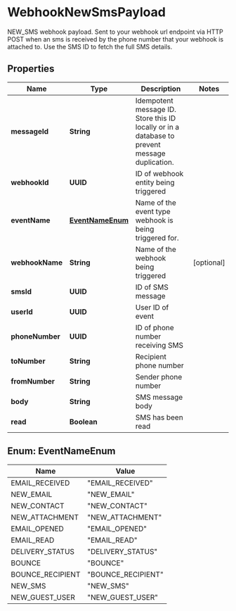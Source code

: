 

# WebhookNewSmsPayload

NEW_SMS webhook payload. Sent to your webhook url endpoint via HTTP POST when an sms is received by the phone number that your webhook is attached to. Use the SMS ID to fetch the full SMS details.

## Properties

| Name | Type | Description | Notes |
|------------ | ------------- | ------------- | -------------|
|**messageId** | **String** | Idempotent message ID. Store this ID locally or in a database to prevent message duplication. |  |
|**webhookId** | **UUID** | ID of webhook entity being triggered |  |
|**eventName** | [**EventNameEnum**](#EventNameEnum) | Name of the event type webhook is being triggered for. |  |
|**webhookName** | **String** | Name of the webhook being triggered |  [optional] |
|**smsId** | **UUID** | ID of SMS message |  |
|**userId** | **UUID** | User ID of event |  |
|**phoneNumber** | **UUID** | ID of phone number receiving SMS |  |
|**toNumber** | **String** | Recipient phone number |  |
|**fromNumber** | **String** | Sender phone number |  |
|**body** | **String** | SMS message body |  |
|**read** | **Boolean** | SMS has been read |  |



## Enum: EventNameEnum

| Name | Value |
|---- | -----|
| EMAIL_RECEIVED | &quot;EMAIL_RECEIVED&quot; |
| NEW_EMAIL | &quot;NEW_EMAIL&quot; |
| NEW_CONTACT | &quot;NEW_CONTACT&quot; |
| NEW_ATTACHMENT | &quot;NEW_ATTACHMENT&quot; |
| EMAIL_OPENED | &quot;EMAIL_OPENED&quot; |
| EMAIL_READ | &quot;EMAIL_READ&quot; |
| DELIVERY_STATUS | &quot;DELIVERY_STATUS&quot; |
| BOUNCE | &quot;BOUNCE&quot; |
| BOUNCE_RECIPIENT | &quot;BOUNCE_RECIPIENT&quot; |
| NEW_SMS | &quot;NEW_SMS&quot; |
| NEW_GUEST_USER | &quot;NEW_GUEST_USER&quot; |




